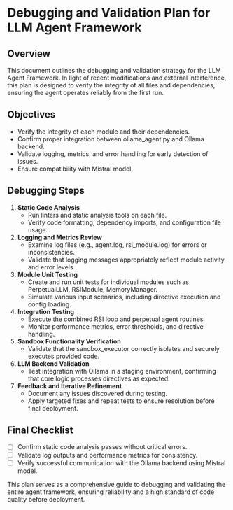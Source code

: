 # Debugging and Validation Plan for LLM Agent Framework

## Overview
This document outlines the debugging and validation strategy for the LLM Agent Framework. In light of recent modifications and external interference, this plan is designed to verify the integrity of all files and dependencies, ensuring the agent operates reliably from the first run.

## Objectives
- Verify the integrity of each module and their dependencies.
- Confirm proper integration between ollama_agent.py and Ollama backend.
- Validate logging, metrics, and error handling for early detection of issues.
- Ensure compatibility with Mistral model.

## Debugging Steps
1. **Static Code Analysis**
   - Run linters and static analysis tools on each file.
   - Verify code formatting, dependency imports, and configuration file usage.
2. **Logging and Metrics Review**
   - Examine log files (e.g., agent.log, rsi_module.log) for errors or inconsistencies.
   - Validate that logging messages appropriately reflect module activity and error levels.
3. **Module Unit Testing**
   - Create and run unit tests for individual modules such as PerpetualLLM, RSIModule, MemoryManager.
   - Simulate various input scenarios, including directive execution and config loading.
4. **Integration Testing**
   - Execute the combined RSI loop and perpetual agent routines.
   - Monitor performance metrics, error thresholds, and directive handling.
5. **Sandbox Functionality Verification**
   - Validate that the sandbox_executor correctly isolates and securely executes provided code.
6. **LLM Backend Validation**
   - Test integration with Ollama in a staging environment, confirming that core logic processes directives as expected.
7. **Feedback and Iterative Refinement**
   - Document any issues discovered during testing.
   - Apply targeted fixes and repeat tests to ensure resolution before final deployment.

## Final Checklist
- [ ] Confirm static code analysis passes without critical errors.
- [ ] Validate log outputs and performance metrics for consistency.
- [ ] Verify successful communication with the Ollama backend using Mistral model.

This plan serves as a comprehensive guide to debugging and validating the entire agent framework, ensuring reliability and a high standard of code quality before deployment.